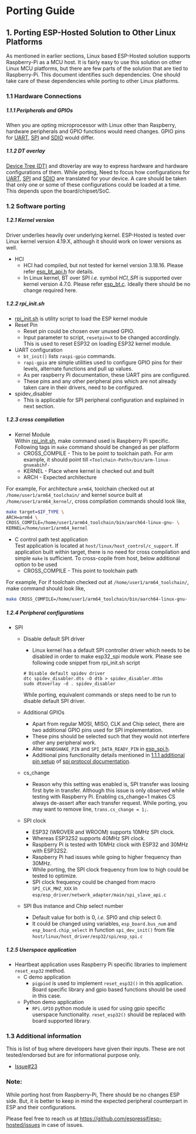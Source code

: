 # Porting Guide

## 1. Porting ESP-Hosted Solution to Other Linux Platforms
As mentioned in earlier sections, Linux based ESP-Hosted solution supports Raspberry-Pi as a MCU host. It is fairly easy to use this solution on other Linux MCU platforms, but there are few parts of the solution that are tied to Raspberry-Pi. This document identifies such dependencies. One should take care of these dependencies while porting to other Linux platforms.

### 1.1 Hardware Connections

##### 1.1.1 Peripherals and GPIOs

When you are opting microprocessor with Linux other than Raspberry, hardware peripherals and GPIO functions would need changes. GPIO pins for [UART](UART_setup.md#11-hardware-setup), [SPI](SPI_setup.md#11-hardware-setup) and [SDIO](SDIO_setup.md#11-hardware-setup) would differ. 

##### 1.1.2 DT overlay

[Device Tree (DT)](https://www.raspberrypi.org/documentation/configuration/device-tree.md) and dtoverlay are way to express hardware and hardware configurations of them. While porting, Need to focus how configurations for [UART](UART_setup.md#12-raspberry-pi-software-setup), [SPI](SPI_setup.md#12-raspberry-pi-software-setup) and [SDIO](SDIO_setup.md#12-raspberry-pi-software-setup) are translated for your device. A care should be taken that only one or some of these configurations could be loaded at a time. This depends upon the board/chipset/SoC.

### 1.2 Software porting

##### 1.2.1 Kernel version
Driver underlies heavily over underlying kernel. ESP-Hosted is tested over Linux kernel version 4.19.X, although it should work on lower versions as well.
* HCI
	* HCI had compiled, but not tested for kernel version 3.18.16. Please refer [esp_bt_api.h](../../host/linux/host_driver/esp32/esp_bt_api.h) for details.
	* In Linux kernel, BT over SPI *i.e.* symbol *HCI_SPI* is supported over kernel version 4.7.0. Please refer [esp_bt.c](../../host/linux/host_driver/esp32/esp_bt.c). Ideally there should be no change required here.


##### 1.2.2 rpi_init.sh
* [rpi_init.sh](../../host/linux/host_control/rpi_init.sh) is utility script to load the ESP kernel module
* Reset Pin
	* Reset pin could be chosen over unused GPIO.
	* Input parameter to script, `resetpin=X` to be changed accordingly. This is used to reset ESP32 on loading ESP32 kernel module.
* UART configuration
	* `bt_init()` lists `raspi-gpio` commands.
	* `rapi-gpio` are simple utilities used to configure GPIO pins for their levels, alternate functions and pull up values.
	* As per raspberry Pi documentation, these UART pins are configured.
	* These pins and any other peripheral pins which are not already taken care in their drivers, need to be configured.
* spidev_disabler
	* This is applicable for SPI peripheral configuration and explained in next section.

##### 1.2.3 cross compilation

* Kernel Module  
Within [rpi_init.sh](../../host/linux/host_control/rpi_init.sh), make command used is Raspberry Pi specific. Following tags in `make` command should be changed as per platform
	- CROSS_COMPILE - This to be point to toolchain path. For arm example, it should point till `<Toolchain-Path>/bin/arm-linux-gnueabihf-`
	- KERNEL - Place where kernel is checked out and built
	- ARCH - Expected architecture

For example, For architecture `arm64`, toolchain checked out at `/home/user1/arm64_toolchain/` and kernel source built at `/home/user1/arm64_kernel/`, cross compilation commands should look like,

```sh
make target=$IF_TYPE \
ARCH=arm64 \
CROSS_COMPILE=/home/user1/arm64_toolchain/bin/aarch64-linux-gnu- \
KERNEL=/home/user1/arm64_kernel
```

* C control path test application  
Test application is located at `host/linux/host_control/c_support`.
If application built within target, there is no need for cross compilation and simple `make` is sufficient.
To cross-copile from host, below additional option to be used
	- CROSS_COMPILE - This point to toolchain path

For example, For if toolchain checked out at `/home/user1/arm64_toolchain/`, make command should look like,

```sh
make CROSS_COMPILE=/home/user1/arm64_toolchain/bin/aarch64-linux-gnu-
```

##### 1.2.4 Peripheral configurations

* SPI
	* Disable default SPI driver
		- Linux kernel has a default SPI controller driver which needs to be disabled in order to make esp32_spi module work. Please see following code snippet from rpi_init.sh script

		```
		# Disable default spidev driver                                                              
		dtc spidev_disabler.dts -O dtb > spidev_disabler.dtbo
		sudo dtoverlay -d . spidev_disabler
		```
		While porting, equivalent commands or steps need to be run to disable default SPI driver.
	* Additional GPIOs
		- Apart from regular MOSI, MISO, CLK and Chip select, there are two additional GPIO pins used for SPI implementation.
		- These pins should be selected such that they would not interfere other any peripheral work.
		- Alter `HANDSHAKE_PIN` and `SPI_DATA_READY_PIN` in [esp_spi.h](../../host/linux/host_driver/esp32/spi/esp_spi.h).
		- Additional pins functionality details mentioned in [1.1.1 additional pin setup](../spi_protocol.md#111-additional-pin-setup) of [spi protocol documentation](../spi_protocol.md).
	* cs_change
		- Reason why this setting was enabled is, SPI transfer was loosing first byte in transfer. Although this issue is only observed while testing with Raspberry Pi. Enabling cs_change=1 makes CS always de-assert after each transfer request. While porting, you may want to remove line, `trans.cs_change = 1;`.
	* SPI clock
		- ESP32 (WROVER and WROOM) supports 10MHz SPI clock.
		- Whereas ESP32S2 supports 40MHz SPI clock.
		- Raspberry Pi is tested with 10MHz clock with ESP32 and 30MHz with ESP32S2.
		- Raspberry Pi had issues while going to higher frequency than 30MHz.
		- While porting, the SPI clock frequency from low to high could be tested to optimize.
		- SPI clock frequency could be changed from macro `SPI_CLK_MHZ_XXX` in `esp/esp_driver/network_adapter/main/spi_slave_api.c`
	* SPI Bus instance and Chip select number
		- Default value for both is 0, _i.e._ SPI0 and chip select 0.
		- It could be changed using variables, `esp_board.bus_num` and `esp_board.chip_select` in function `spi_dev_init()` from file `host/linux/host_driver/esp32/spi/esp_spi.c`

##### 1.2.5 Userspace application
* Heartbeat application uses Raspberry Pi specific libraries to implement `reset_esp32` method.
  * C demo application
    - `pigpiod` is used to implement `reset_esp32()` in this application. Board specific library and gpio based functions should be used in this case.
  * Python demo application
    - `RPi.GPIO` python module is used for using gpio specific userspace functionality. `reset_esp32()` should be replaced with board supported library.
    
### 1.3 Additional information
This is list of bug where developers have given their inputs. These are not tested/endorsed but are for informational purpose only.
- [Issue#23](https://github.com/espressif/esp-hosted/issues/23)

### Note:
While porting host from Raspberry-Pi, There should be no changes ESP side. But, it is better to keep in mind the expected peripheral counterpart in ESP and their configurations.

Please feel free to reach us at https://github.com/espressif/esp-hosted/issues in case of issues. 
